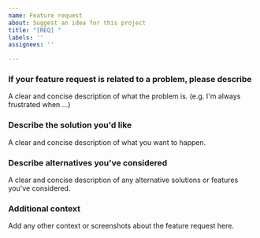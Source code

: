 ```yaml
---
name: Feature request
about: Suggest an idea for this project
title: "[REQ] "
labels: ''
assignees: ''

---
```


### If your feature request is related to a problem, please describe
A clear and concise description of what the problem is. (e.g. I'm always frustrated when …)

### Describe the solution you'd like
A clear and concise description of what you want to happen.

### Describe alternatives you've considered
A clear and concise description of any alternative solutions or features you've considered.

### Additional context
Add any other context or screenshots about the feature request here.
